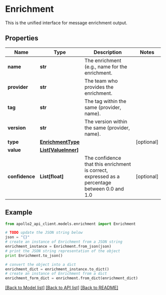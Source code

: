 # Enrichment

This is the unified interface for message enrichment output.

## Properties
Name | Type | Description | Notes
------------ | ------------- | ------------- | -------------
**name** | **str** | The enrichment (e.g., name for the enrichment. | 
**provider** | **str** | The team who provides the enrichment. | 
**tag** | **str** | The tag within the same (provider, name). | 
**version** | **str** | The version within the same (provider, name). | 
**type** | [**EnrichmentType**](EnrichmentType.md) |  | [optional] 
**value** | [**List[ValueInner]**](ValueInner.md) |  | 
**confidence** | **List[float]** | The confidence that this enrichment is correct, expressed as a percentage between 0.0 and 1.0 | [optional] 

## Example

```python
from apollo2_api_client.models.enrichment import Enrichment

# TODO update the JSON string below
json = "{}"
# create an instance of Enrichment from a JSON string
enrichment_instance = Enrichment.from_json(json)
# print the JSON string representation of the object
print Enrichment.to_json()

# convert the object into a dict
enrichment_dict = enrichment_instance.to_dict()
# create an instance of Enrichment from a dict
enrichment_form_dict = enrichment.from_dict(enrichment_dict)
```
[[Back to Model list]](../README.md#documentation-for-models) [[Back to API list]](../README.md#documentation-for-api-endpoints) [[Back to README]](../README.md)


